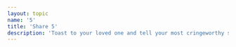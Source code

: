 ```yaml
---
layout: topic
name: '5'
title: 'Share 5'
description: 'Toast to your loved one and tell your most cringeworthy story involving them. '
---
```


